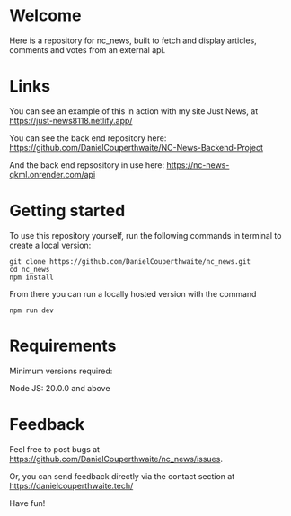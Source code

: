 # Welcome

Here is a repository for nc_news, built to fetch and display articles, comments and votes from an external api.

# Links

You can see an example of this in action with my site Just News, at https://just-news8118.netlify.app/

You can see the back end repository here: https://github.com/DanielCouperthwaite/NC-News-Backend-Project

And the back end repsository in use here: https://nc-news-qkml.onrender.com/api

# Getting started

To use this repository yourself, run the following commands in terminal to create a local version:

```console
git clone https://github.com/DanielCouperthwaite/nc_news.git
cd nc_news
npm install
```
From there you can run a locally hosted version with the command 

```console
npm run dev
```

# Requirements

Minimum versions required:

Node JS: 20.0.0 and above

# Feedback

Feel free to post bugs at https://github.com/DanielCouperthwaite/nc_news/issues.

Or, you can send feedback directly via the contact section at https://danielcouperthwaite.tech/

Have fun!


